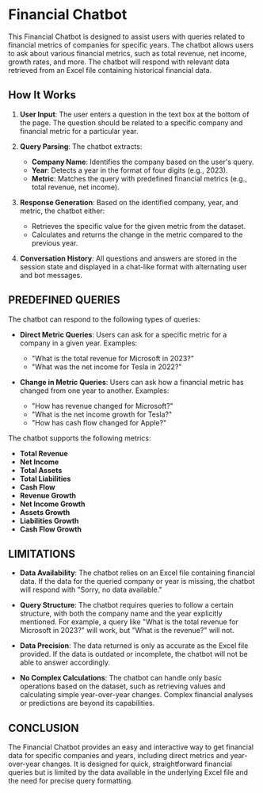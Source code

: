 # Financial Chatbot

This Financial Chatbot is designed to assist users with queries related to financial metrics of companies for specific years. The chatbot allows users to ask about various financial metrics, such as total revenue, net income, growth rates, and more. The chatbot will respond with relevant data retrieved from an Excel file containing historical financial data.

## How It Works

1. **User Input**: The user enters a question in the text box at the bottom of the page. The question should be related to a specific company and financial metric for a particular year.
   
2. **Query Parsing**: The chatbot extracts:
   - **Company Name**: Identifies the company based on the user's query.
   - **Year**: Detects a year in the format of four digits (e.g., 2023).
   - **Metric**: Matches the query with predefined financial metrics (e.g., total revenue, net income).
   
3. **Response Generation**: Based on the identified company, year, and metric, the chatbot either:
   - Retrieves the specific value for the given metric from the dataset.
   - Calculates and returns the change in the metric compared to the previous year.
   
4. **Conversation History**: All questions and answers are stored in the session state and displayed in a chat-like format with alternating user and bot messages.

## PREDEFINED QUERIES

The chatbot can respond to the following types of queries:

- **Direct Metric Queries**: Users can ask for a specific metric for a company in a given year. Examples:
   - "What is the total revenue for Microsoft in 2023?"
   - "What was the net income for Tesla in 2022?"
   
- **Change in Metric Queries**: Users can ask how a financial metric has changed from one year to another. Examples:
   - "How has revenue changed for Microsoft?"
   - "What is the net income growth for Tesla?"
   - "How has cash flow changed for Apple?"

The chatbot supports the following metrics:
- **Total Revenue**
- **Net Income**
- **Total Assets**
- **Total Liabilities**
- **Cash Flow**
- **Revenue Growth**
- **Net Income Growth**
- **Assets Growth**
- **Liabilities Growth**
- **Cash Flow Growth**

## LIMITATIONS

- **Data Availability**: The chatbot relies on an Excel file containing financial data. If the data for the queried company or year is missing, the chatbot will respond with "Sorry, no data available."
  
- **Query Structure**: The chatbot requires queries to follow a certain structure, with both the company name and the year explicitly mentioned. For example, a query like "What is the total revenue for Microsoft in 2023?" will work, but "What is the revenue?" will not.
  
- **Data Precision**: The data returned is only as accurate as the Excel file provided. If the data is outdated or incomplete, the chatbot will not be able to answer accordingly.
  
- **No Complex Calculations**: The chatbot can handle only basic operations based on the dataset, such as retrieving values and calculating simple year-over-year changes. Complex financial analyses or predictions are beyond its capabilities.

## CONCLUSION

The Financial Chatbot provides an easy and interactive way to get financial data for specific companies and years, including direct metrics and year-over-year changes. It is designed for quick, straightforward financial queries but is limited by the data available in the underlying Excel file and the need for precise query formatting.

